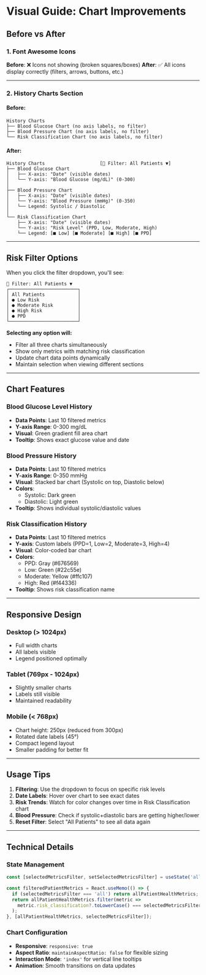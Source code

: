 # Visual Guide: Chart Improvements

## Before vs After

### 1. Font Awesome Icons
**Before**: ❌ Icons not showing (broken squares/boxes)
**After**: ✅ All icons display correctly (filters, arrows, buttons, etc.)

---

### 2. History Charts Section

#### Before:
```
History Charts
├── Blood Glucose Chart (no axis labels, no filter)
├── Blood Pressure Chart (no axis labels, no filter)
└── Risk Classification Chart (no axis labels, no filter)
```

#### After:
```
History Charts                    [🔽 Filter: All Patients ▼]
├── Blood Glucose Chart
│   ├── X-axis: "Date" (visible dates)
│   └── Y-axis: "Blood Glucose (mg/dL)" (0-300)
│
├── Blood Pressure Chart
│   ├── X-axis: "Date" (visible dates)
│   └── Y-axis: "Blood Pressure (mmHg)" (0-350)
│   └── Legend: Systolic / Diastolic
│
└── Risk Classification Chart
    ├── X-axis: "Date" (visible dates)
    └── Y-axis: "Risk Level" (PPD, Low, Moderate, High)
    └── Legend: [■ Low] [■ Moderate] [■ High] [■ PPD]
```

---

## Risk Filter Options

When you click the filter dropdown, you'll see:
```
🔽 Filter: All Patients ▼
┌─────────────────────────┐
│ All Patients            │
│ ● Low Risk              │
│ ● Moderate Risk         │
│ ● High Risk             │
│ ● PPD                   │
└─────────────────────────┘
```

**Selecting any option will:**
- Filter all three charts simultaneously
- Show only metrics with matching risk classification
- Update chart data points dynamically
- Maintain selection when viewing different sections

---

## Chart Features

### Blood Glucose Level History
- **Data Points**: Last 10 filtered metrics
- **Y-axis Range**: 0-300 mg/dL
- **Visual**: Green gradient fill area chart
- **Tooltip**: Shows exact glucose value and date

### Blood Pressure History
- **Data Points**: Last 10 filtered metrics
- **Y-axis Range**: 0-350 mmHg
- **Visual**: Stacked bar chart (Systolic on top, Diastolic below)
- **Colors**: 
  - Systolic: Dark green
  - Diastolic: Light green
- **Tooltip**: Shows individual systolic/diastolic values

### Risk Classification History
- **Data Points**: Last 10 filtered metrics
- **Y-axis**: Custom labels (PPD=1, Low=2, Moderate=3, High=4)
- **Visual**: Color-coded bar chart
- **Colors**:
  - PPD: Gray (#676569)
  - Low: Green (#22c55e)
  - Moderate: Yellow (#ffc107)
  - High: Red (#f44336)
- **Tooltip**: Shows risk classification name

---

## Responsive Design

### Desktop (> 1024px)
- Full width charts
- All labels visible
- Legend positioned optimally

### Tablet (769px - 1024px)
- Slightly smaller charts
- Labels still visible
- Maintained readability

### Mobile (< 768px)
- Chart height: 250px (reduced from 300px)
- Rotated date labels (45°)
- Compact legend layout
- Smaller padding for better fit

---

## Usage Tips

1. **Filtering**: Use the dropdown to focus on specific risk levels
2. **Date Labels**: Hover over chart to see exact dates
3. **Risk Trends**: Watch for color changes over time in Risk Classification chart
4. **Blood Pressure**: Check if systolic+diastolic bars are getting higher/lower
5. **Reset Filter**: Select "All Patients" to see all data again

---

## Technical Details

### State Management
```javascript
const [selectedMetricsFilter, setSelectedMetricsFilter] = useState('all');

const filteredPatientMetrics = React.useMemo(() => {
  if (selectedMetricsFilter === 'all') return allPatientHealthMetrics;
  return allPatientHealthMetrics.filter(metric => 
    metric.risk_classification?.toLowerCase() === selectedMetricsFilter
  );
}, [allPatientHealthMetrics, selectedMetricsFilter]);
```

### Chart Configuration
- **Responsive**: `responsive: true`
- **Aspect Ratio**: `maintainAspectRatio: false` for flexible sizing
- **Interaction Mode**: `'index'` for vertical line tooltips
- **Animation**: Smooth transitions on data updates
